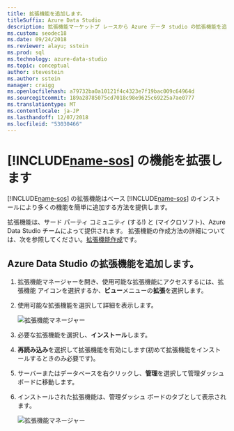 ```yaml
---
title: 拡張機能を追加します。
titleSuffix: Azure Data Studio
description: 拡張機能マーケットプ レースから Azure データ studio の拡張機能を追加します。
ms.custom: seodec18
ms.date: 09/24/2018
ms.reviewer: alayu; sstein
ms.prod: sql
ms.technology: azure-data-studio
ms.topic: conceptual
author: stevestein
ms.author: sstein
manager: craigg
ms.openlocfilehash: a79732ba0a10121f4c4323e7f19bac009c64964d
ms.sourcegitcommit: 189a28785075cd7018c98e9625c69225a7ae0777
ms.translationtype: MT
ms.contentlocale: ja-JP
ms.lasthandoff: 12/07/2018
ms.locfileid: "53030466"
---
```

# <a name="extend-the-functionality-of-includename-sosincludesname-sos-shortmd"></a>[!INCLUDE[name-sos](../includes/name-sos-short.md)] の機能を拡張します

[!INCLUDE[name-sos](../includes/name-sos-short.md)] の拡張機能はベース [!INCLUDE[name-sos](../includes/name-sos-short.md)] のインストールにより多くの機能を簡単に追加する方法を提供します。 

拡張機能は、サード パーティ コミュニティ (する!) と (マイクロソフト)、Azure Data Studio チームによって提供されます。 拡張機能の作成方法の詳細については、次を参照してください。[拡張機能作成](extension-authoring.md)です。


## <a name="add-azure-data-studio-extensions"></a>Azure Data Studio の拡張機能を追加します。

1. 拡張機能マネージャーを開き、使用可能な拡張機能にアクセスするには、拡張機能 アイコンを選択するか、**ビュー**メニューの**拡張**を選択します。
2. 使用可能な拡張機能を選択して詳細を表示します。

   ![拡張機能マネージャー](media/extensions/extension-manager.png)

3. 必要な拡張機能を選択し、**インストール**します。
4. **再読み込み**を選択して拡張機能を有効にします(初めて拡張機能をインストールするときのみ必要です)。
5. サーバーまたはデータベースを右クリックし、**管理**を選択して管理ダッシュ ボードに移動します。
6. インストールされた拡張機能は、管理ダッシュ ボードのタブとして表示されます。

   ![拡張機能マネージャー](media/extensions/dashboard-extensions.png)




